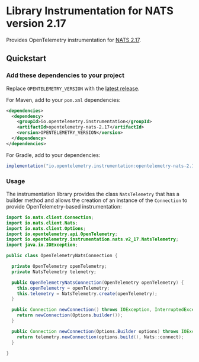 # Library Instrumentation for NATS version 2.17

Provides OpenTelemetry instrumentation for [NATS 2.17](https://github.com/nats-io/nats.java).

## Quickstart

### Add these dependencies to your project

Replace `OPENTELEMETRY_VERSION` with the [latest
release](https://search.maven.org/search?q=g:io.opentelemetry.instrumentation%20AND%20a:opentelemetry-nats-2.17).

For Maven, add to your `pom.xml` dependencies:

```xml
<dependencies>
  <dependency>
    <groupId>io.opentelemetry.instrumentation</groupId>
    <artifactId>opentelemetry-nats-2.17</artifactId>
    <version>OPENTELEMETRY_VERSION</version>
  </dependency>
</dependencies>
```

For Gradle, add to your dependencies:

```groovy
implementation("io.opentelemetry.instrumentation:opentelemetry-nats-2.17:OPENTELEMETRY_VERSION")
```

### Usage

The instrumentation library provides the class `NatsTelemetry` that has a builder
method and allows the creation of an instance of the `Connection` to provide
OpenTelemetry-based instrumentation:

```java
import io.nats.client.Connection;
import io.nats.client.Nats;
import io.nats.client.Options;
import io.opentelemetry.api.OpenTelemetry;
import io.opentelemetry.instrumentation.nats.v2_17.NatsTelemetry;
import java.io.IOException;

public class OpenTelemetryNatsConnection {

  private OpenTelemetry openTelemetry;
  private NatsTelemetry telemetry;

  public OpenTelemetryNatsConnection(OpenTelemetry openTelemetry) {
    this.openTelemetry = openTelemetry;
    this.telemetry = NatsTelemetry.create(openTelemetry);
  }

  public Connection newConnection() throws IOException, InterruptedException {
    return newConnection(Options.builder());
  }

  public Connection newConnection(Options.Builder options) throws IOException, InterruptedException {
    return telemetry.newConnection(options.build(), Nats::connect);
  }

}
```
